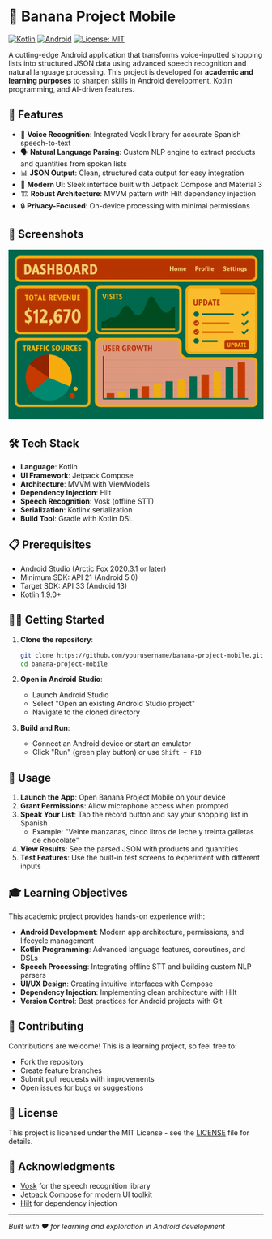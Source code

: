 # 🍌 Banana Project Mobile

[![Kotlin](https://img.shields.io/badge/Kotlin-1.9.0-blue.svg)](https://kotlinlang.org/)
[![Android](https://img.shields.io/badge/Android-API%2033+-green.svg)](https://developer.android.com/)
[![License: MIT](https://img.shields.io/badge/License-MIT-yellow.svg)](https://opensource.org/licenses/MIT)

A cutting-edge Android application that transforms voice-inputted shopping lists into structured JSON data using advanced speech recognition and natural language processing. This project is developed for **academic and learning purposes** to sharpen skills in Android development, Kotlin programming, and AI-driven features.

## 📱 Features

- 🎤 **Voice Recognition**: Integrated Vosk library for accurate Spanish speech-to-text
- 🗣️ **Natural Language Parsing**: Custom NLP engine to extract products and quantities from spoken lists
- 📊 **JSON Output**: Clean, structured data output for easy integration
- 🎨 **Modern UI**: Sleek interface built with Jetpack Compose and Material 3
- 🏗️ **Robust Architecture**: MVVM pattern with Hilt dependency injection
- 🔒 **Privacy-Focused**: On-device processing with minimal permissions

## 🚀 Screenshots

![Final App Design](./screenshots/final_app_design.png)

## 🛠️ Tech Stack

- **Language**: Kotlin
- **UI Framework**: Jetpack Compose
- **Architecture**: MVVM with ViewModels
- **Dependency Injection**: Hilt
- **Speech Recognition**: Vosk (offline STT)
- **Serialization**: Kotlinx.serialization
- **Build Tool**: Gradle with Kotlin DSL

## 📋 Prerequisites

- Android Studio (Arctic Fox 2020.3.1 or later)
- Minimum SDK: API 21 (Android 5.0)
- Target SDK: API 33 (Android 13)
- Kotlin 1.9.0+

## 🏃‍♂️ Getting Started

1. **Clone the repository**:
   ```bash
   git clone https://github.com/yourusername/banana-project-mobile.git
   cd banana-project-mobile
   ```

2. **Open in Android Studio**:
   - Launch Android Studio
   - Select "Open an existing Android Studio project"
   - Navigate to the cloned directory

3. **Build and Run**:
   - Connect an Android device or start an emulator
   - Click "Run" (green play button) or use `Shift + F10`

## 📖 Usage

1. **Launch the App**: Open Banana Project Mobile on your device
2. **Grant Permissions**: Allow microphone access when prompted
3. **Speak Your List**: Tap the record button and say your shopping list in Spanish
   - Example: "Veinte manzanas, cinco litros de leche y treinta galletas de chocolate"
4. **View Results**: See the parsed JSON with products and quantities
5. **Test Features**: Use the built-in test screens to experiment with different inputs

## 🎓 Learning Objectives

This academic project provides hands-on experience with:

- **Android Development**: Modern app architecture, permissions, and lifecycle management
- **Kotlin Programming**: Advanced language features, coroutines, and DSLs
- **Speech Processing**: Integrating offline STT and building custom NLP parsers
- **UI/UX Design**: Creating intuitive interfaces with Compose
- **Dependency Injection**: Implementing clean architecture with Hilt
- **Version Control**: Best practices for Android projects with Git

## 🤝 Contributing

Contributions are welcome! This is a learning project, so feel free to:

- Fork the repository
- Create feature branches
- Submit pull requests with improvements
- Open issues for bugs or suggestions

## 📄 License

This project is licensed under the MIT License - see the [LICENSE](LICENSE) file for details.

## 🙏 Acknowledgments

- [Vosk](https://alphacephei.com/vosk/) for the speech recognition library
- [Jetpack Compose](https://developer.android.com/jetpack/compose) for modern UI toolkit
- [Hilt](https://dagger.dev/hilt/) for dependency injection

---

*Built with ❤️ for learning and exploration in Android development*

